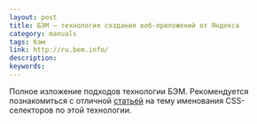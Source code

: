 ```yaml
---
layout: post
title: БЭМ — технология создания веб-приложений от Яндекса
category: manuals
tags: бэм
link: http://ru.bem.info/
description:
keywords:
---
```


<p>Полное изложение подходов технологии БЭМ. Рекомендуется познакомиться с отличной <a href="/search/id196">статьей</a> на тему именования CSS-селекторов по этой технологии.</p>
